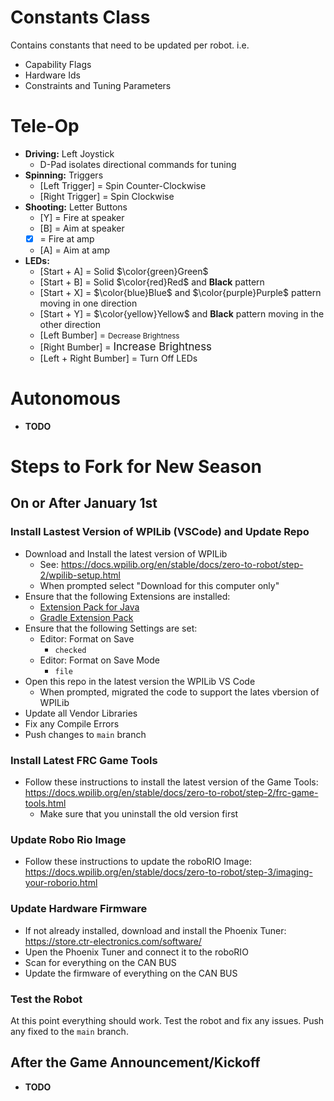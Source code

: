 # Constants Class
Contains constants that need to be updated per robot. i.e.
* Capability Flags
* Hardware Ids
* Constraints and Tuning Parameters


# Tele-Op
* **Driving:** Left Joystick
  * D-Pad isolates directional commands for tuning
* **Spinning:** Triggers
  * [Left Trigger] = Spin Counter-Clockwise
  * [Right Trigger] = Spin Clockwise
* **Shooting:** Letter Buttons
  * [Y] = Fire at speaker
  * [B] = Aim at speaker
  * [X] = Fire at amp
  * [A] = Aim at amp
* **LEDs:**
  * [Start + A] = Solid $\color{green}Green$
  * [Start + B] = Solid $\color{red}Red$ and **Black** pattern
  * [Start + X] = $\color{blue}Blue$ and $\color{purple}Purple$ pattern moving in one direction
  * [Start + Y] = $\color{yellow}Yellow$ and **Black** pattern moving in the other direction
  * [Left Bumber] = <span style="font-size:smaller;">Decrease Brightness</span>
  * [Right Bumber] = <span style="font-size:larger;">Increase Brightness</span>
  * [Left + Right Bumber] = Turn Off LEDs

# Autonomous
* **TODO**

# Steps to Fork for New Season
## On or After January 1st
### Install Lastest Version of WPILib (VSCode) and Update Repo
* Download and Install the latest version of WPILib
  * See: https://docs.wpilib.org/en/stable/docs/zero-to-robot/step-2/wpilib-setup.html
  * When prompted select "Download for this computer only"
* Ensure that the following Extensions are installed:
  * [Extension Pack for Java](https://marketplace.visualstudio.com/items?itemName=vscjava.vscode-java-pack)
  * [Gradle Extension Pack](https://marketplace.visualstudio.com/items?itemName=richardwillis.vscode-gradle-extension-pack)
* Ensure that the following Settings are set:
  * Editor: Format on Save
    * `checked`
  * Editor: Format on Save Mode
    * `file`
* Open this repo in the latest version the WPILib VS Code
  * When prompted, migrated the code to support the lates vbersion of WPILib
* Update all Vendor Libraries
* Fix any Compile Errors
* Push changes to `main` branch

### Install Latest FRC Game Tools
* Follow these instructions to install the latest version of the Game Tools: https://docs.wpilib.org/en/stable/docs/zero-to-robot/step-2/frc-game-tools.html
  * Make sure that you uninstall the old version first

### Update Robo Rio Image
* Follow these instructions to update the roboRIO Image: https://docs.wpilib.org/en/stable/docs/zero-to-robot/step-3/imaging-your-roborio.html

### Update Hardware Firmware
* If not already installed, download and install the Phoenix Tuner: https://store.ctr-electronics.com/software/
* Upen the Phoenix Tuner and connect it to the roboRIO
* Scan for everything on the CAN BUS
* Update the firmware of everything on the CAN BUS

### Test the Robot
At this point everything should work. Test the robot and fix any issues. Push any fixed to the `main` branch.

## After the Game Announcement/Kickoff
* **TODO**